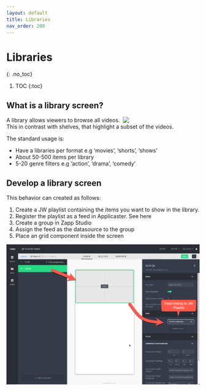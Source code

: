```yaml
---
layout: default
title: Libraries
nav_order: 200
---
```


# Libraries
{: .no_toc}

1. TOC
{:toc}

## What is a library screen?
<img align="right" src="./img/library.png" width="200">

A library allows viewers to browse all videos. This in contrast with shelves, that highlight a subset of the videos. 

The standard usage is: 
- Have a  libraries per format e.g  ‘movies’, ‘shorts’, ‘shows’
- About 50-500 items per library
- 5-20 genre filters e.g ‘action’, ‘drama’, ‘comedy’

## Develop a library screen

This behavior can created as follows: 
1. Create a JW playlist containing the items you want to show in the library. 
1. Register the playlist as a feed in Applicaster. See here
1. Create a group in Zapp Studio
1. Assign the feed as the datasource to the group
1. Place an grid component inside the screen


<img src="./img/library-in-studio.png" width="768">

  <!--
## Filtering on genres 
By creating a genre screen. –>
